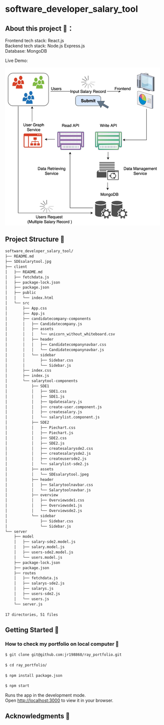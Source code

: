 # software_developer_salary_tool

## About this project 🚀：
Frontend tech stack: React.js  
Backend tech stack: Node.js Express.js  
Database: MongoDB  

Live Demo: 


![alt text](https://github.com/jr198868/software_developer_salary_tool/blob/main/SDEsalarytool.jpg)


## Project Structure 🚀

```sh
software_developer_salary_tool/
├── README.md
├── SDEsalarytool.jpg
├── client
│   ├── README.md
│   ├── fetchdata.js
│   ├── package-lock.json
│   ├── package.json
│   ├── public
│   │   └── index.html
│   └── src
│       ├── App.css
│       ├── App.js
│       ├── candidatecompany-components
│       │   ├── Candidatecompany.js
│       │   ├── assets
│       │   │   └── unicorn_without_whiteboard.csv
│       │   ├── header
│       │   │   ├── Candidatecompanynavbar.css
│       │   │   └── Candidatecompanynavbar.js
│       │   └── sidebar
│       │       ├── Sidebar.css
│       │       └── Sidebar.js
│       ├── index.css
│       ├── index.js
│       └── salarytool-components
│           ├── SDE1
│           │   ├── SDE1.css
│           │   ├── SDE1.js
│           │   ├── Updatesalary.js
│           │   ├── create-user.component.js
│           │   ├── createsalary.js
│           │   └── salarylist.component.js
│           ├── SDE2
│           │   ├── Piechart.css
│           │   ├── Piechart.js
│           │   ├── SDE2.css
│           │   ├── SDE2.js
│           │   ├── createsalarysde2.css
│           │   ├── createsalarysde2.js
│           │   ├── createusersde2.js
│           │   └── salarylist-sde2.js
│           ├── assets
│           │   └── SDEsalarytool.jpeg
│           ├── header
│           │   ├── Salarytoolnavbar.css
│           │   └── Salarytoolnavbar.js
│           ├── overview
│           │   ├── Overviewsde1.css
│           │   ├── Overviewsde1.js
│           │   └── Overviewsde2.js
│           └── sidebar
│               ├── Sidebar.css
│               └── Sidebar.js
└── server
    ├── model
    │   ├── salary-sde2.model.js
    │   ├── salary.model.js
    │   ├── users-sde2.model.js
    │   └── users.model.js
    ├── package-lock.json
    ├── package.json
    ├── routes
    │   ├── fetchdata.js
    │   ├── salarys-sde2.js
    │   ├── salarys.js
    │   ├── users-sde2.js
    │   └── users.js
    └── server.js

17 directories, 51 files
```

## Getting Started 🚀
### How to check my portfolio on local computer 🚀

```sh
$ git clone git@github.com:jr198868/ray_portfolio.git 

$ cd ray_portfolio/

$ npm install package.json

$ npm start
```

Runs the app in the development mode.\
Open [http://localhost:3000](http://localhost:3000) to view it in your browser.


## Acknowledgments 🚀
